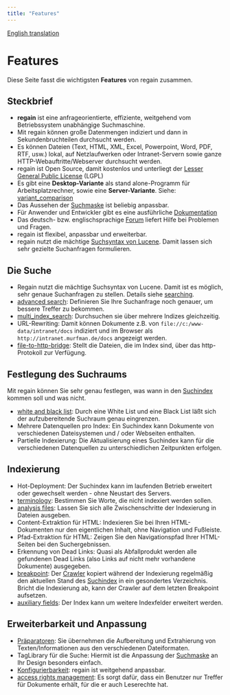 ```yaml
---
title: "Features"
---
```


[English translation](/en/features/)

Features
========

Diese Seite fasst die wichtigsten **Features** von regain zusammen.


Steckbrief
----------

  * **regain** ist eine anfrageorientierte, effiziente, weitgehend vom Betriebssystem unabhängige Suchmaschine.
  * Mit regain können große Datenmengen indiziert und dann in Sekundenbruchteilen durchsucht werden.
  * Es können Dateien (Text, HTML, XML, Excel, Powerpoint, Word, PDF, RTF, usw.) lokal, auf Netzlaufwerken oder Intranet-Servern sowie ganze HTTP-Webauftritte/Webserver durchsucht werden.
  * regain ist Open Source, damit kostenlos und unterliegt der [Lesser General Public License](http://de.wikipedia.org/wiki/LGPL) (LGPL)
  * Es gibt eine **Desktop-Variante** als  stand alone-Programm für Arbeitsplatzrechner, sowie eine **Server-Variante**. Siehe: [variant_comparison](/de/project_info/variant_comparison/)
  * Das Aussehen der [Suchmaske](/en/components/search_mask/) ist beliebig anpassbar.
  * Für Anwender und Entwickler gibt es eine ausführliche [Dokumentation](http://regain.sourceforge.net/docs.php)
  * Das deutsch- bzw. englischsprachige [Forum](http://forum.murfman.de/de/viewforum.php?f=13) liefert Hilfe bei Problemen und Fragen.
  * regain ist flexibel, anpassbar und erweiterbar.
  * regain nutzt die mächtige [Suchsyntax von Lucene](http://lucene.apache.org/java/2_3_2/queryparsersyntax.html). Damit lassen sich sehr gezielte Suchanfragen formulieren.


Die Suche
---------

  * Regain nutzt die mächtige Suchsyntax von Lucene. Damit ist es möglich, sehr genaue Suchanfragen zu stellen. Details siehe [searching](/de/usage/searching/).
  * [advanced search](/de/features/advanced_search/): Definieren Sie Ihre Suchanfrage noch genauer, um bessere Treffer zu bekommen.
  * [multi_index_search](/de/features/multi_index_search/): Durchsuchen sie über mehrere Indizes gleichzeitig.
  * URL-Rewriting:  Damit können Dokumente z.B. von `file://c:/www-data/intranet/docs` indiziert und im Browser als `http://intranet.murfman.de/docs` angezeigt werden.
  * [file-to-http-bridge](/de/features/file-to-http-bridge/): Stellt die Dateien, die im Index sind, über das http-Protokoll zur Verfügung.


Festlegung des Suchraums
------------------------

Mit regain können Sie sehr genau festlegen, was wann in den [Suchindex](/de/components/search_index/) kommen soll und was nicht.

  * [white and black list](/de/features/white_and_black_list/): Durch eine White List und eine Black List läßt sich der aufzubereitende Suchraum genau eingrenzen.
  * Mehrere Datenquellen pro Index: Ein Suchindex kann Dokumente von verschiedenen Dateisystemen und / oder Webseiten enthalten.
  * Partielle Indexierung: Die Aktualisierung eines Suchindex kann für die verschiedenen Datenquellen zu unterschiedlichen Zeitpunkten erfolgen.


Indexierung
-----------

  * Hot-Deployment: Der Suchindex kann im laufenden Betrieb erweitert oder gewechselt werden - ohne Neustart des Servers.
  * [terminology](/de/terminology/#stopword-liste): Bestimmen Sie Worte, die nicht indexiert werden sollen.
  * [analysis files](/de/features/analysis_files/): Lassen Sie sich alle Zwischenschritte der Indexierung in Dateien ausgeben.
  * Content-Extraktion für HTML: Indexieren Sie bei Ihren HTML-Dokumenten nur den eigentlichen Inhalt, ohne Navigation und Fußleiste.
  * Pfad-Extraktion für HTML: Zeigen Sie den Navigationspfad Ihrer HTML-Seiten bei den Suchergebnissen.
  * Erkennung von Dead Links: Quasi als Abfallprodukt werden alle gefundenen Dead Links (also Links auf nicht mehr vorhandene Dokumente) ausgegeben.
  * [breakpoint](/de/features/breakpoint/): Der [Crawler](/de/components/crawler/) kopiert während der Indexierung regelmäßig den aktuellen Stand des [Suchindex](/de/components/search_index/) in ein gesondertes Verzeichnis. Bricht die Indexierung ab, kann der Crawler auf dem letzten Breakpoint aufsetzen.
  * [auxiliary fields](/de/features/auxiliary_fields/): Der Index kann um weitere Indexfelder erweitert werden.


Erweiterbarkeit und Anpassung
-----------------------------

  * [Präparatoren](/de/components/preparator/): Sie übernehmen die Aufbereitung und Extrahierung von Texten/Informationen aus den verschiedenen Dateiformaten.
  * TagLibrary für die Suche: Hiermit ist die Anpassung der [Suchmaske](/de/components/search_mask/) an Ihr Design besonders einfach.
  * [Konfigurierbarkeit](/de/config/): regain ist weitgehend anpassbar.
  * [access rights management](/de/features/access_rights_management/): Es sorgt dafür, dass ein Benutzer nur Treffer für Dokumente erhält, für die er auch Leserechte hat.

